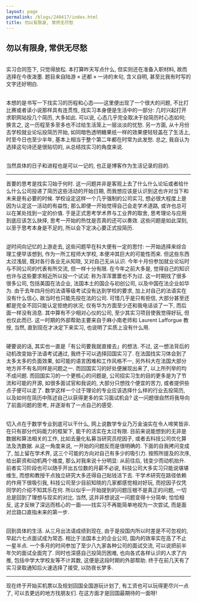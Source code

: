 ```yaml
---
layout: page
permalink: /blogs/240417/index.html
title: 勿以有限身, 常供无尽愁
---
```


## 勿以有限身, 常供无尽愁

<br>实习合同签下, 只觉得放松. 本打算昨天写点什么, 但实则还在准备入职材料, 故而选择在今夜泼墨. 题目来自陆游 « 还都 » 一诗的末句, 含义自明, 甚至比我有时写的文字还好明白.

<br>本想的是书写一下找实习的历程和心态——这里便出现了一个很大的问题, 不比打比赛或者读小说那样具有连贯性, 找实习本身便是生活中的一部分: 几时兴起打开求职网站投几个简历, 大多如此. 可以说, 心态几乎完全取决于投简历时心态如何; 换言之, 这一历程至多至多也不过给生活笼上一层淡淡的忧愁. 另一方面, 从十月份去学校就业论坛投简历开始, 如同暗色透明糖果纸一样的效果便轻轻盖在了生活上, 时至今日也至少半年, 基本上相当于整个第二年都在时常为此发愁. 总之, 我自认为选择这句诗还是很贴切的, 从总结找实习的角度来说.

<br>当然具体的日子和进程也是可以一记的, 也正是博客作为生活记录的目的.

---

首要的思考是找实习始于何时. 这一问题并非是客观上去了什么什么论坛或者给什么什么公司投递了简历这些活动的开始日期, 而我想应该是认识到这也许对当下和未来是有必要的时候. 学校设定这样一个几乎强制的公司实习, 想必很大程度上是因为认定这一活动的有益性; 那么即便一开始觉得自己会走学术道路, 或许也总可以在某处找到一定的价值. 于是正式思考学术界与工业界的取舍, 思考理论与应用到底应该怎么抉择, 思考一开始的热忱是否真的还可以奏效. 这些问题是如此深刻, 以至于思考本身是不足的, 所以会下定决心要正式投简历.

<br>逆时间向记忆的上游走去, 这些问题早在科大便有一定的思忖: 一开始选择来综合理工便早该想到, 作为一所工程师大学校, 本便冲其巨大的可能性而来. 但这些东西太过浅层, 既对各行各业无从知晓, 又对自己无从认识. 今年十月份参加就业论坛时与不同公司的代表有所交流, 但一样十分有限. 在今年之前大多是, 觉得自己的知识也许与这些要求相近所以投一个试试: 称为浑浑噩噩也不为过. 这一时期找了很多很多公司, 包括美国在法企业, 法国本土的国企与初创公司, 以及中国在法企业如华为. 由于去年四月份的法语等级考试没有达到学校的要求, 加上对自己的法语实在没有什么信心, 故当时也只能先投在法的公司. 可惜几乎是只有拒信, 大部分甚至还都是完全不回只能认定拒绝的状况; 仅有华为方面至少还和我电话谈了一下, 而后面一样没有消息. 其中算有不少相对心仪的公司, 至少其实习项目使我觉得好玩, 但也仅此而已. 这一时期的外部帮助主要来自于麻小南老师和 Laurent Lafforgue 教授, 当然, 直到现在才决定下来实习, 也说明了实质上没有什么用.

<br>硬要说的话, 其实也一直是「有公司要我就直接去」的想法. 不过, 这一想法背后的动机改变始于法语考试通过, 我终于可以选择回国实习了. 在法国找实习体会到了太多太多的负面效果, 如可能的语言困难和工作风格不一, 另外科大在法国大部分地方并不有名同样是问题之一. 而回国实习的好处便展现出来了, 以上所列举的均不成问题. 而回国实习的一个更核心的问题是, 公司招实习生的目的更多是为了节流和可能的开源, 如很多面试官和我说的, 大部分只想找个便宜的苦力, 或者提供些点子便可以走了. 数学这样一个过于理论的专业应该选择什么样的行业去投简历, 以及如何在简历中陈述自己以获得更多的实习面试机会? 这一问题很自然将我导向了前面问题的思考, 并逐渐有了一点自己的感受.

<br>切入点在于数学专业到底可以干什么, 网上说数学专业乃万金油实在令人啼笑皆非. 在只有部分代码能力的框架下, 能干的活实在太过有限. 目前来说能想到的无非是数据和算法相关的工作, 比如去量化私募当研究员挖因子, 或者去科技公司优化算法及洗数据. 从这一角度来说, 一开始的问题反而是很明确的. 下面的自我拷问变成了, 加上留在学术界, 这三个可能的方向对自己有多少的吸引力. 按照所提及的次序, 给出薪资和动机两个维度, 那么对我来说十分明显: 从前往后, 钱变少而动机抬升. 前者实习阶段也可以随手开出五位数的月薪不必说, 科技公司大多实习只能说堪堪维生, 而想和教授干点独立研究大多还得自己贴钱活下去. 干学术研究在路径依赖的作用下很吸引我, 科技公司至少目前知晓的几家都感觉相对好玩, 而挖因子仅凭同学的介绍不知其乐在何. 所以似乎一开始提到的问题压根不是真正的问题, 一切总是回到了理想与现实的对比. 当然, 这并非想说这一问题变得十分简单; 恰恰相反, 这才反映了深远而核心的一面——找实习不再能简单地视为一次尝试, 而是面对岔路口直指未来的第一步. 

<br>回到具体的生活. 从三月出法语成绩到现在, 由于是投国内所以时差是不可忽视的, 早起六七点面试成为常态. 相比于法国本土的企业公司, 国内的效率实在高了不止一星半点. 一个多月的时间参加了至少八九家各种公司的面试交流, 可以说把前半年欠的面试全面完了. 同时也深感自己投简历困难, 也向各式各样认识的人求了内推, 包括中学大学校友等不计其数, 这便是这段时期的外部帮助. 终于在前几天有了实习录取通知后火速选择了接受, 以防夜长梦多.

---

现在终于开始买机票以及规划回国全国游玩计划了, 有工资也可以玩得更尽兴一点了, 可以去更远的地方找朋友们. 在这方面才是回国最期待的一面呀!